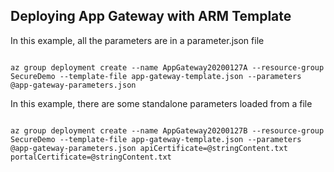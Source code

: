 
## Deploying App Gateway with ARM Template

In this example, all the parameters are in a parameter.json file
```shell

az group deployment create --name AppGateway20200127A --resource-group SecureDemo --template-file app-gateway-template.json --parameters @app-gateway-parameters.json

```
In this example, there are some standalone parameters loaded from a file
```shell

az group deployment create --name AppGateway20200127B --resource-group SecureDemo --template-file app-gateway-template.json --parameters @app-gateway-parameters.json apiCertificate=@stringContent.txt portalCertificate=@stringContent.txt

```
